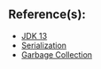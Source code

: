 ## Reference(s):
* [JDK 13](https://docs.oracle.com/en/java/javase/13/)
* [Serialization](https://docs.oracle.com/en/java/javase/13/docs/specs/serialization/index.html)
* [Garbage Collection](https://docs.oracle.com/en/java/javase/13/gctuning/introduction-garbage-collection-tuning.html)
